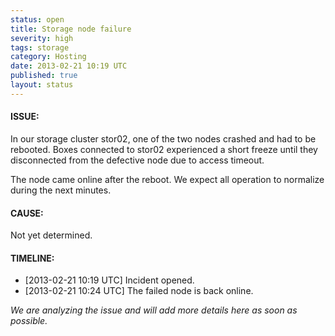 ```yaml
---
status: open
title: Storage node failure
severity: high
tags: storage
category: Hosting
date: 2013-02-21 10:19 UTC
published: true
layout: status
---
```


#### ISSUE:

In our storage cluster stor02, one of the two nodes crashed and had to be rebooted. Boxes connected to stor02 experienced a short freeze until they disconnected from the defective node due to access timeout.

The node came online after the reboot. We expect all operation to normalize during the next minutes.


#### CAUSE:

Not yet determined.


#### TIMELINE:

* [2013-02-21 10:19 UTC] Incident opened. 
* [2013-02-21 10:24 UTC] The failed node is back online.

*We are analyzing the issue and will add more details here as soon as possible.*
